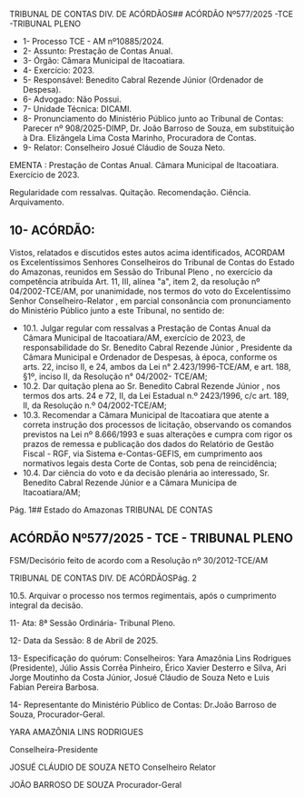 TRIBUNAL DE CONTAS DIV. DE ACÓRDÃOS## ACÓRDÃO Nº577/2025 -TCE -TRIBUNAL PLENO

- 1- Processo TCE - AM nº10885/2024.
- 2- Assunto: Prestação de Contas Anual.
- 3- Órgão: Câmara Municipal de Itacoatiara.
- 4- Exercício: 2023.
- 5- Responsável: Benedito Cabral Rezende Júnior (Ordenador de Despesa).
- 6- Advogado: Não Possui.
- 7- Unidade Técnica: DICAMI.
- 8- Pronunciamento  do  Ministério  Público  junto  ao  Tribunal  de  Contas: Parecer  nº 908/2025-DIMP, Dr. João Barroso de Souza, em substituição à Dra. Elizângela Lima Costa Marinho, Procuradora de Contas.
- 9- Relator: Conselheiro Josué Cláudio de Souza Neto.

EMENTA : Prestação  de  Contas  Anual. Câmara Municipal de Itacoatiara. Exercício de 2023.

Regularidade com ressalvas. Quitação. Recomendação. Ciência. Arquivamento.

## 10-  ACÓRDÃO:

Vistos, relatados e discutidos estes autos acima identificados, ACORDAM os Excelentíssimos Senhores Conselheiros do Tribunal de Contas do Estado do Amazonas, reunidos em Sessão do Tribunal Pleno , no exercício da competência atribuída Art. 11, III, alínea "a", item 2, da resolução nº 04/2002-TCE/AM, por unanimidade, nos termos do voto do Excelentíssimo Senhor Conselheiro-Relator , em parcial consonância com pronunciamento do Ministério Público junto a este Tribunal, no sentido de:

- 10.1. Julgar regular com ressalvas a Prestação de Contas Anual da Câmara Municipal de Itacoatiara/AM, exercício de 2023, de responsabilidade do Sr. Benedito Cabral Rezende Júnior , Presidente da Câmara Municipal e Ordenador de Despesas, à época, conforme os arts. 22, inciso II, e 24, ambos  da  Lei  n°  2.423/1996-TCE/AM,  e  art.  188,  §1º,  inciso  II,  da Resolução n° 04/2002- TCE/AM;
- 10.2. Dar quitação plena ao Sr. Benedito Cabral Rezende Júnior , nos termos dos arts. 24 e 72, II, da Lei Estadual n.º 2423/1996, c/c art. 189, II, da Resolução n.º 04/2002-TCE/AM;
- 10.3. Recomendar a  Câmara  Municipal  de  Itacoatiara  que  atente  a  correta instrução dos processos de licitação, observando os comandos previstos na Lei nº 8.666/1993 e suas alterações e cumpra com rigor os prazos de remessa e publicação dos dados do Relatório de Gestão Fiscal - RGF, via Sistema e-Contas-GEFIS, em cumprimento aos normativos legais desta Corte de Contas, sob pena de reincidência;
- 10.4. Dar ciência do voto e da decisão plenária ao interessado, Sr. Benedito Cabral Rezende Júnior e a Câmara Municipa de Itacoatiara/AM;

Pág. 1## Estado do Amazonas TRIBUNAL DE CONTAS

## ACÓRDÃO Nº577/2025 - TCE - TRIBUNAL PLENO

FSM/Decisório feito de acordo com a Resolução nº 30/2012-TCE/AM

TRIBUNAL DE CONTAS DIV. DE ACÓRDÃOSPág. 2

10.5. Arquivar o processo nos termos regimentais, após o cumprimento integral da decisão.

11-  Ata: 8ª Sessão Ordinária- Tribunal Pleno.

12-  Data da Sessão: 8 de Abril de 2025.

13-  Especificação do quórum: Conselheiros: Yara Amazônia Lins Rodrigues (Presidente),  Júlio  Assis  Corrêa  Pinheiro,  Érico  Xavier  Desterro  e  Silva,  Ari  Jorge Moutinho da Costa Júnior, Josué Cláudio de Souza Neto e Luis Fabian Pereira Barbosa.

14-  Representante  do  Ministério  Público  de  Contas: Dr.João  Barroso  de  Souza, Procurador-Geral.

YARA AMAZÔNIA LINS RODRIGUES

Conselheira-Presidente

JOSUÉ CLÁUDIO DE SOUZA NETO Conselheiro Relator

JOÃO BARROSO DE SOUZA Procurador-Geral